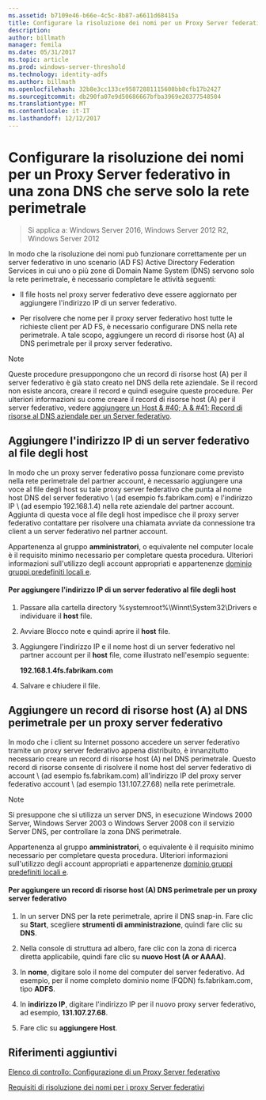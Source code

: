 ```yaml
---
ms.assetid: b7109e46-b66e-4c5c-8b87-a6611d68415a
title: Configurare la risoluzione dei nomi per un Proxy Server federativo in una zona DNS che serve solo la rete perimetrale
description: 
author: billmath
manager: femila
ms.date: 05/31/2017
ms.topic: article
ms.prod: windows-server-threshold
ms.technology: identity-adfs
ms.author: billmath
ms.openlocfilehash: 32b8e3cc133ce95872881115608bb8cfb17b2427
ms.sourcegitcommit: db290fa07e9d50686667bfba3969e20377548504
ms.translationtype: MT
ms.contentlocale: it-IT
ms.lasthandoff: 12/12/2017
---
```

# <a name="configure-name-resolution-for-a-federation-server-proxy-in-a-dns-zone-that-serves-only-the-perimeter-network"></a>Configurare la risoluzione dei nomi per un Proxy Server federativo in una zona DNS che serve solo la rete perimetrale

>Si applica a: Windows Server 2016, Windows Server 2012 R2, Windows Server 2012

In modo che la risoluzione dei nomi può funzionare correttamente per un server federativo in uno scenario \(AD FS\) Active Directory Federation Services in cui uno o più zone di Domain Name System \(DNS\) servono solo la rete perimetrale, è necessario completare le attività seguenti:  
  
-   Il file hosts nel proxy server federativo deve essere aggiornato per aggiungere l'indirizzo IP di un server federativo.  
  
-   Per risolvere che nome per il proxy server federativo host tutte le richieste client per AD FS, è necessario configurare DNS nella rete perimetrale. A tale scopo, aggiungere un record di risorse host \(A\) al DNS perimetrale per il proxy server federativo.  
  
> [!NOTE]  
> Queste procedure presuppongono che un record di risorse host \(A\) per il server federativo è già stato creato nel DNS della rete aziendale. Se il record non esiste ancora, creare il record e quindi eseguire queste procedure. Per ulteriori informazioni su come creare il record di risorse host \(A\) per il server federativo, vedere [aggiungere un Host & #40; A & #41; Record di risorse al DNS aziendale per un Server federativo](Add-a-Host--A--Resource-Record-to-Corporate-DNS-for-a-Federation-Server.md).  
  
## <a name="add-the-ip-address-of-a-federation-server-to-the-hosts-file"></a>Aggiungere l'indirizzo IP di un server federativo al file degli host  
In modo che un proxy server federativo possa funzionare come previsto nella rete perimetrale del partner account, è necessario aggiungere una voce al file degli host su tale proxy server federativo che punta al nome host DNS del server federativo \ (ad esempio fs.fabrikam.com\) e l'indirizzo IP \ (ad esempio 192.168.1.4\) nella rete aziendale del partner account. Aggiunta di questa voce al file degli host impedisce che il proxy server federativo contattare per risolvere una chiamata avviate da connessione tra client a un server federativo nel partner account.  
  
Appartenenza al gruppo **amministratori**, o equivalente nel computer locale è il requisito minimo necessario per completare questa procedura.  Ulteriori informazioni sull'utilizzo degli account appropriati e appartenenze [dominio gruppi predefiniti locali e](https://go.microsoft.com/fwlink/?LinkId=83477).   
  
#### <a name="to-add-the-ip-address-of-a-federation-server-to-the-hosts-file"></a>Per aggiungere l'indirizzo IP di un server federativo al file degli host  
  
1.  Passare alla cartella directory %systemroot%\\Winnt\\System32\\Drivers e individuare il **host** file.  
  
2.  Avviare Blocco note e quindi aprire il **host** file.  
  
3.  Aggiungere l'indirizzo IP e il nome host di un server federativo nel partner account per il **host** file, come illustrato nell'esempio seguente:  
  
    **192.168.1.4fs.fabrikam.com**  
  
4.  Salvare e chiudere il file.  
  
## <a name="add-a-host-a-resource-record-to-perimeter-dns-for-a-federation-server-proxy"></a>Aggiungere un record di risorse host \(A\) al DNS perimetrale per un proxy server federativo  
In modo che i client su Internet possono accedere un server federativo tramite un proxy server federativo appena distribuito, è innanzitutto necessario creare un record di risorse host \(A\) nel DNS perimetrale. Questo record di risorse consente di risolvere il nome host del server federativo di account \ (ad esempio fs.fabrikam.com\) all'indirizzo IP del proxy server federativo account \ (ad esempio 131.107.27.68\) nella rete perimetrale.  
  
> [!NOTE]  
> Si presuppone che si utilizza un server DNS, in esecuzione Windows 2000 Server, Windows Server 2003 o Windows Server 2008 con il servizio Server DNS, per controllare la zona DNS perimetrale.  
  
Appartenenza al gruppo **amministratori**, o equivalente è il requisito minimo necessario per completare questa procedura.  Ulteriori informazioni sull'utilizzo degli account appropriati e appartenenze [dominio gruppi predefiniti locali e](https://go.microsoft.com/fwlink/?LinkId=83477).   
  
#### <a name="to-add-a-host-a-resource-record-to-perimeter-dns-for-a-federation-server-proxy"></a>Per aggiungere un record di risorse host \(A\) DNS perimetrale per un proxy server federativo  
  
1.  In un server DNS per la rete perimetrale, aprire il DNS snap-in. Fare clic su **Start**, scegliere **strumenti di amministrazione**, quindi fare clic su **DNS**.  
  
2.  Nella console di struttura ad albero, fare clic con la zona di ricerca diretta applicabile, quindi fare clic su **nuovo Host \(A or AAAA\)**.  
  
3.  In **nome**, digitare solo il nome del computer del server federativo. Ad esempio, per il nome completo dominio nome \(FQDN\) fs.fabrikam.com, tipo **ADFS**.  
  
4.  In **indirizzo IP**, digitare l'indirizzo IP per il nuovo proxy server federativo, ad esempio, **131.107.27.68**.  
  
5.  Fare clic su **aggiungere Host**.  
  
## <a name="additional-references"></a>Riferimenti aggiuntivi  
[Elenco di controllo: Configurazione di un Proxy Server federativo](Checklist--Setting-Up-a-Federation-Server-Proxy.md)  
  
[Requisiti di risoluzione dei nomi per i proxy Server federativi](https://technet.microsoft.com/library/dd807055.aspx)  
  

